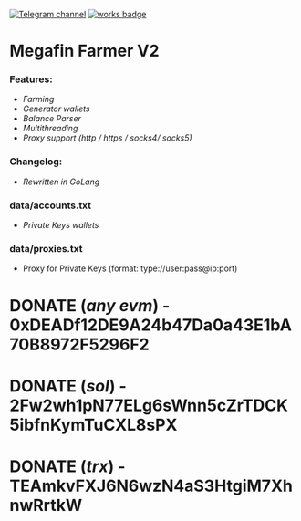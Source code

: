 [![Telegram channel](https://img.shields.io/endpoint?url=https://runkit.io/damiankrawczyk/telegram-badge/branches/master?url=https://t.me/n4z4v0d)](https://t.me/n4z4v0d)
[![works badge](https://cdn.jsdelivr.net/gh/nikku/works-on-my-machine@v0.2.0/badge.svg)](https://github.com/nikku/works-on-my-machine)

# Megafin Farmer V2

### Features:
* _Farming_
* _Generator wallets_
* _Balance Parser_
* _Multithreading_
* _Proxy support (http / https / socks4/ socks5)_


### Changelog:
* _Rewritten in GoLang_

### data/accounts.txt
- _Private Keys wallets_

### data/proxies.txt
- Proxy for Private Keys (format: type://user:pass@ip:port)

# DONATE (_any evm_) - 0xDEADf12DE9A24b47Da0a43E1bA70B8972F5296F2
# DONATE (_sol_) - 2Fw2wh1pN77ELg6sWnn5cZrTDCK5ibfnKymTuCXL8sPX
# DONATE (_trx_) - TEAmkvFXJ6N6wzN4aS3HtgiM7XhnwRrtkW
